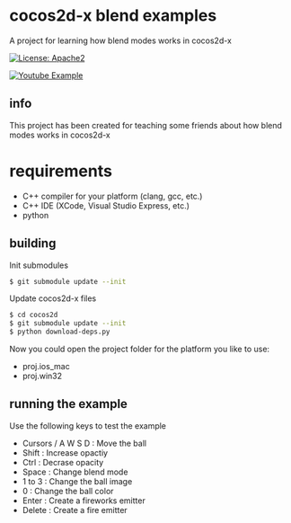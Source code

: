 # cocos2d-x blend examples
A project for learning how blend modes works in cocos2d-x

[![License: Apache2](https://img.shields.io/badge/license-Apache%202-blue.svg)](/LICENSE)

[![Youtube Example](https://img.youtube.com/vi/q9uSgISUODM/0.jpg)](https://www.youtube.com/watch?v=q9uSgISUODM "Youtube Example")

## info

This project has been created for teaching some friends about how blend modes works in cocos2d-x

# requirements

- C++ compiler for your platform (clang, gcc, etc.)
- C++ IDE (XCode, Visual Studio Express, etc.)
- python

## building

Init submodules

```bash
$ git submodule update --init
```

Update cocos2d-x files

```bash
$ cd cocos2d
$ git submodule update --init
$ python download-deps.py
```

Now you could open the project folder for the platform you like to use:

- proj.ios_mac
- proj.win32


## running the example

Use the following keys to test the example

- Cursors / A W S D : Move the ball
- Shift : Increase opactiy
- Ctrl : Decrase opacity
- Space : Change blend mode
- 1 to 3 : Change the ball image
- 0 : Change the ball color
- Enter : Create a fireworks emitter
- Delete : Create a fire emitter
